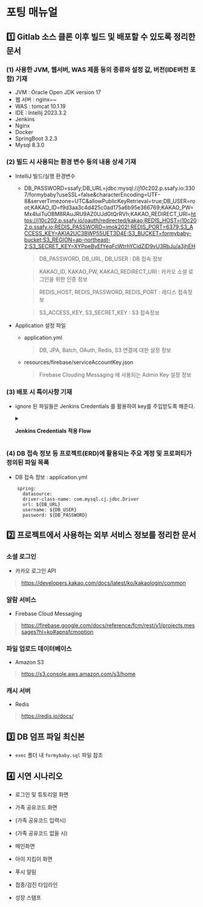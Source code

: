 
# 포팅 매뉴얼

## :one: Gitlab 소스 클론 이후 빌드 및 배포할 수 있도록 정리한 문서

### (1) 사용한 JVM, 웹서버, WAS 제품 등의 종류와 설정 값, 버전(IDE버전 포함) 기재

* JVM : Oracle Open JDK version 17
* 웹 서버 : nginx~~
* WAS : tomcat 10.1.19
* IDE : Intellij 2023.3.2
* Jenkins
* Nginx
* Docker
* SpringBoot 3.2.3
* Mysql 8.3.0

### (2) 빌드 시 사용되는 환경 변수 등의 내용 상세 기재
- IntelliJ 빌드/실행 환경변수
  - DB_PASSWORD=ssafy;DB_URL=jdbc:mysql://j10c202.p.ssafy.io:3307/formybaby?useSSL\=false&characterEncoding\=UTF-8&serverTimezone\=UTC&allowPublicKeyRetrieval\=true;DB_USER=root;KAKAO_ID=f9d3aa3c4d425c0ad175a6b95e366769;KAKAO_PW=Mx4luiTuOBM8RAuJRU9AZ0UJdGtQrRVh;KAKAO_REDIRECT_URI=https://j10c202.p.ssafy.io/oauth/redirected/kakao;REDIS_HOST=j10c202.p.ssafy.io;REDIS_PASSWORD=imok202!;REDIS_PORT=6379;S3_ACCESS_KEY=AKIA2UC3BWP55UET3D4E;S3_BUCKET=formybaby-bucket;S3_REGION=ap-northeast-2;S3_SECRET_KEY=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

    > DB_PASSWORD, DB_URL, DB_USER : DB 접속 정보

    > KAKAO_ID, KAKAO_PW, KAKAO_REDIRECT_URI : 카카오 소셜 로그인을 위한 인증 정보

    > REDIS_HOST, REDIS_PASSWORD, REDIS_PORT : 레디스 접속정보
    
    > S3_ACCESS_KEY, S3_SECRET_KEY : S3 접속정보

- Application 설정 파일
  - application.yml

    > DB, JPA, Batch, OAuth, Redis, S3 연결에 대한 설정 정보

  - resources/firebase/serviceAccountKey.json

    > Firebase Clouding Messaging 에 사용되는 Admin Key 설정 정보

### (3) 배포 시 특이사항 기재

- ignore 된 파일들은 Jenkins Credentials 를 활용하여 key를 주입받도록 해준다.

  <details>
  <summary>

  **Jenkins Credentials 적용 Flow**

  </summary>

  - Jenkins 접속 후 `Jenkins 관리` - `Credentials` 이동
  - `Credentials` 의 저장된 `scoped` 중에서, `domains` 의 `global` 클릭
  - `Add Credentials` 클릭
  - 현재 숨겨지고 있고, `crendentials` 에 등록하려느 파일은 key 파일이므로, `kind` 는 `secret file` 설정
  - `id` 는 편한 것으로 네이밍하되, 향후 파이프라인 내에서 사용 시 필요한 value
  - `description` 역시 편하게 작성한다.
  - 이후 Jenkins Pipeline 이 설정되어 있는 파일로 이동한다. (JenkinsFile.groovy)
  - 해당 파이프라인 내에서, 적절한 위치에서 `application-key.properties` 가 작성되어야 한다. 현재 `GitLab` 내에 `Back-end` 폴더를 git clone 한 후, 빌드를 진행하므로 빌드 전에 해당 properties 가 존재해야만 정상적인 빌드, 배포가 가능해질 것이다.
  - 따라서 `Git clone stage` 와 `Back Build` 사이에 `properties` 를 추가하는 stage 가 위치하도록 한다.
  - stage 작성 시, 해당 계정이 `properties` 가 위치할 directory에 대해 작성 권한이 없을 수 있다. 따라서 디렉터리에 대해서 작성을 하려면 읽기 권한이 있어야 하고(x), `properties` 를 작성해야 하며(w), 디렉토리 하위 레벨에 모두 적용해야 그 하위에 위치할 `properties`가 적용되므로 하위 전파 옵션을 적용해야하며(-R), 파일이 위치할 디렉토리 하위에 대해서 읽기가 가능해야 전파 옵션 적용이 가능하다 ( r ).
  - 따라서 해당 디렉토리에 `-R a=rwx` 옵션을 적용해준다.

  ```plaintext
  stage('Git clone') {...}
  stage('Add Env') {
          steps {
              dir('./backend') {
                  withCredentials([file(credentialsId: 'key', variable: 'key')]) {
                      sh 'chmod -R a=rwx src/main/resources'
                      sh 'cp ${key} src/main/resources/application-key.properties'
                  }
              }
          }
      } 
  stage('build backend') {...}
  ```

  </details>



### (4) DB 접속 정보 등 프로젝트(ERD)에 활용되는 주요 계정 및 프로퍼티가 정의된 파일 목록

- DB 접속 정보 : application.yml

```plaintext
    spring:
      datasource:
      driver-class-name: com.mysql.cj.jdbc.Driver
      url: ${DB_URL}
      username: ${DB_USER}
      password: ${DB_PASSWORD}
```

## :two: 프로젝트에서 사용하는 외부 서비스 정보를 정리한 문서

### 소셜 로그인

- 카카오 로그인 API

> https://developers.kakao.com/docs/latest/ko/kakaologin/common


### 알람 서비스

- Firebase Cloud Messaging

> https://firebase.google.com/docs/reference/fcm/rest/v1/projects.messages?hl=ko#apnsfcmoption

### 파일 업로드 데이터베이스

- Amazon S3

> https://s3.console.aws.amazon.com/s3/home

### 캐시 서버

- Redis

> https://redis.io/docs/

## :three: DB 덤프 파일 최신본

- `exec` 폴더 내 `formybaby.sql` 파일 참조

## :four: 시연 시나리오

- 로그인 및 튜토리얼 화면

- 가족 공유코드 화면

- (가족 공유코드 입력시)

- (가족 공유코드 없을 시)

- 메인화면

- 아이 지킴이 화면

- 푸시 알림

- 접종/검진 타임라인

- 성장 스탬프
